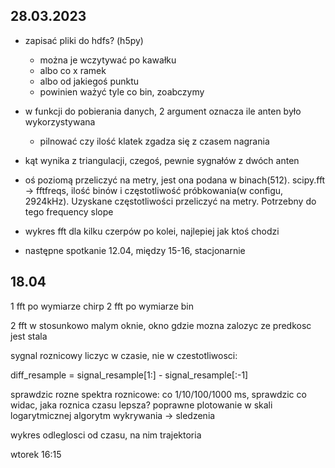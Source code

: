 ## 28.03.2023
- zapisać pliki do hdfs? (h5py)
    - można je wczytywać po kawałku
    - albo co x ramek
    - albo od jakiegoś punktu
    - powinien ważyć tyle co bin, zoabczymy 

- w funkcji do pobierania danych, 2 argument oznacza ile anten było wykorzystywana 
    - pilnować czy ilość klatek zgadza się z czasem nagrania

- kąt wynika z triangulacji, czegoś, pewnie sygnałów z dwóch anten

- oś poziomą przeliczyć na metry, jest ona podana w binach(512). scipy.fft -> fftfreqs, ilość binów i częstotliwość próbkowania(w configu, 2924kHz). Uzyskane częstotliwości przeliczyć na metry. Potrzebny do tego frequency slope

- wykres fft dla kilku czerpów po kolei, najlepiej jak ktoś chodzi

- następne spotkanie 12.04, między 15-16, stacjonarnie

## 18.04

1 fft po wymiarze chirp
2 fft po wymiarze bin

2 fft w stosunkowo malym oknie, okno gdzie mozna zalozyc ze predkosc jest stala

sygnal roznicowy liczyc w czasie, nie w czestotliwosci:

diff_resample = signal_resample[1:] - signal_resample[:-1]

sprawdzic rozne spektra roznicowe: co 1/10/100/1000 ms, sprawdzic co widac, jaka roznica czasu lepsza?
poprawne plotowanie w skali logarytmicznej
algorytm wykrywania -> sledzenia

wykres odleglosci od czasu, na nim trajektoria

wtorek 16:15
